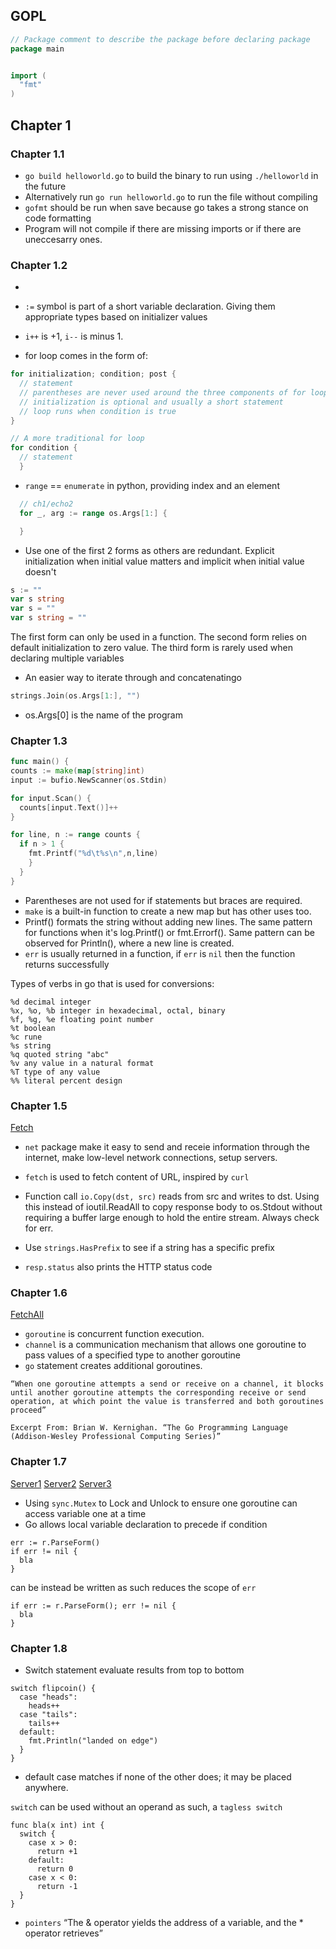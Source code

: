 ## GOPL

```go 
// Package comment to describe the package before declaring package
package main


import (
  "fmt"
)
```

## Chapter 1
### Chapter 1.1
- `go build helloworld.go` to build the binary to run using `./helloworld` in the future
- Alternatively run `go run helloworld.go` to run the file without compiling
- `gofmt` should be run when save because go takes a strong stance on code formatting
- Program will not compile if there are missing imports or if there are uneccesarry ones.

### Chapter 1.2 
- 
- `:=` symbol is part of a short variable declaration. Giving them appropriate types based on initializer values
- `i++` is +1, `i--` is minus 1. 

- for loop comes in the form of: 
```go
for initialization; condition; post {
  // statement 
  // parentheses are never used around the three components of for loop
  // initialization is optional and usually a short statement 
  // loop runs when condition is true
}
```
```go
// A more traditional for loop
for condition {
  // statement
  }
```

- `range` == `enumerate` in python, providing index and an element
```go
  // ch1/echo2
  for _, arg := range os.Args[1:] {

  }
```

- Use one of the first 2 forms as others are redundant. Explicit  initialization when initial value matters and implicit when initial value doesn't 
```go
s := ""
var s string
var s = ""
var s string = ""
```
The first form can only be used in a function.
The second form relies on default initialization to zero value. 
The third form is rarely used when declaring multiple variables

- An easier way to iterate through and concatenatingo
```go
strings.Join(os.Args[1:], "") 
```

- os.Args[0] is the name of the program

### Chapter 1.3

```go
func main() {
counts := make(map[string]int)
input := bufio.NewScanner(os.Stdin)

for input.Scan() {
  counts[input.Text()]++
}

for line, n := range counts {
  if n > 1 {
    fmt.Printf("%d\t%s\n",n,line)
    }
  }
}
```

- Parentheses are not used for if statements but braces are required. 
- `make` is a built-in function to create a new map but has other uses too. 
- Printf() formats the string without adding new lines. The same pattern for functions when it's log.Printf() or fmt.Errorf(). Same pattern can be observed for Println(), where a new line is created. 
- `err` is usually returned in a function, if `err` is `nil` then the function returns successfully

Types of verbs in go that is used for conversions:
```
%d decimal integer
%x, %o, %b integer in hexadecimal, octal, binary
%f, %g, %e floating point number
%t boolean
%c rune
%s string
%q quoted string "abc"
%v any value in a natural format
%T type of any value
%% literal percent design
```

### Chapter 1.5
[Fetch](gopl/ch1/fetch.go)
- `net` package make it easy to send and receie information through the internet, make low-level network connections, setup servers. 
- `fetch` is used to fetch content of URL, inspired by `curl` 

- Function call `io.Copy(dst, src)` reads from src and writes to dst. Using this instead of ioutil.ReadAll to copy response body to os.Stdout without requiring a buffer large enough to hold the entire stream. Always check for err.
- Use `strings.HasPrefix` to see if a string has a specific prefix
- `resp.status` also prints the HTTP status code

### Chapter 1.6
[FetchAll](gopl/ch1/fetchall.go)
- `goroutine` is concurrent function execution. 
- `channel` is a communication mechanism that allows one goroutine to pass values of a specified type to another goroutine
- `go` statement creates additional goroutines. 

```
“When one goroutine attempts a send or receive on a channel, it blocks until another goroutine attempts the corresponding receive or send operation, at which point the value is transferred and both goroutines proceed”

Excerpt From: Brian W. Kernighan. “The Go Programming Language (Addison-Wesley Professional Computing Series)”
```
### Chapter 1.7
[Server1](gopl/ch1/server1.go)
[Server2](gopl/ch1/server2.go)
[Server3](gopl/ch1/server3.go)
- Using `sync.Mutex` to Lock and Unlock to ensure one goroutine can access variable one at a time 
- Go allows local variable declaration to precede if condition
```golang
err := r.ParseForm()
if err != nil {
  bla
}
```
can be instead be written as such reduces the scope of `err`
```golang
if err := r.ParseForm(); err != nil {
  bla
}
```

### Chapter 1.8
- Switch statement evaluate results from top to bottom
```golang
switch flipcoin() {
  case "heads":
    heads++
  case "tails":
    tails++
  default:
    fmt.Println("landed on edge")
  }
}
```
- default case matches if none of the other does; it may be placed anywhere.

`switch` can be used without an operand as such, a `tagless switch`
```golang
func bla(x int) int {
  switch {
    case x > 0: 
      return +1
    default:
      return 0
    case x < 0: 
      return -1
  }
}
```
- `pointers` “The & operator yields the address of a variable, and the * operator retrieves”

